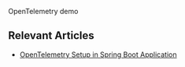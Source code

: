 OpenTelemetry demo

## Relevant Articles
- [OpenTelemetry Setup in Spring Boot Application](https://www.baeldung.com/spring-boot-opentelemetry-setup)
